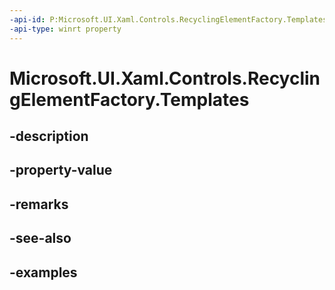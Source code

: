 ```yaml
---
-api-id: P:Microsoft.UI.Xaml.Controls.RecyclingElementFactory.Templates
-api-type: winrt property
---
```


# Microsoft.UI.Xaml.Controls.RecyclingElementFactory.Templates

<!--
public System.Collections.Generic.IDictionary<string,Windows.UI.Xaml.DataTemplate> Templates { get; set; }
-->


## -description

## -property-value

## -remarks

## -see-also

## -examples


